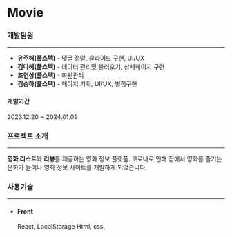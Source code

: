 # Movie

### 개발팀원
---
+ **유주해(풀스텍)** - 댓글 정렬, 슬라이드 구현, UI/UX
+ **김다혜(풀스텍)** - 데이터 관리및 불러오기, 상세페이지 구현
+ **조연상(풀스텍)** - 회원관리
+ **김승하(풀스텍)** - 페이지 기획, UI/UX,  별점구현

#### 개발기간
2023.12.20 ~ 2024.01.09

### 프로젝트 소개
---
**영화 리스트**와 **리뷰**를 제공하는 영화 정보 플랫폼. 코로나로 인해 집에서 영화를 즐기는 문화가 늘어나 영화 정보 사이트를 개발하게 되었습니다.

### 사용기술
---
+ #### Front
  React, LocalStorage
  Html, css


